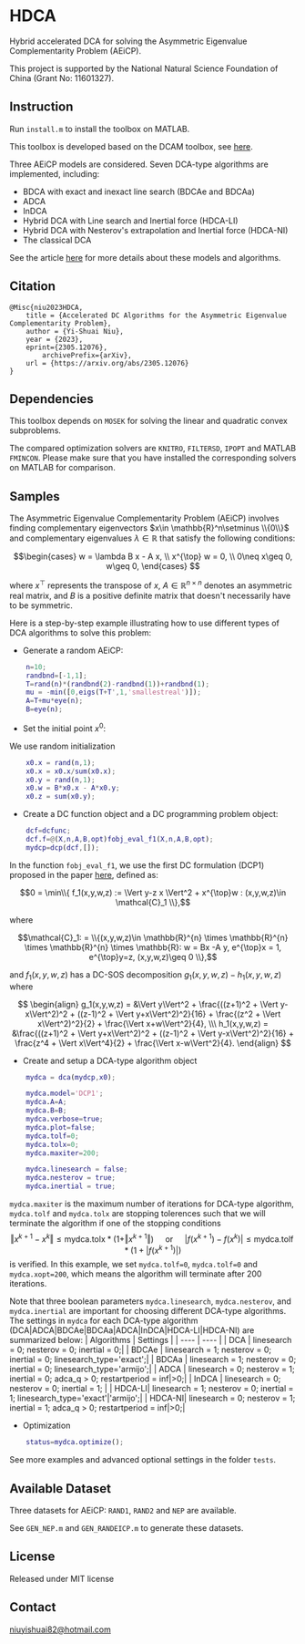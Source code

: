 # HDCA
Hybrid accelerated DCA for solving the Asymmetric Eigenvalue Complementarity Problem (AEiCP).

This project is supported by the National Natural Science Foundation of China (Grant No: 11601327).

## Instruction

Run `install.m` to install the toolbox on MATLAB.

This toolbox is developed based on the DCAM toolbox, see [here](https://github.com/niuyishuai/DCAM).

Three AEiCP models are considered. Seven DCA-type algorithms are implemented, including: 
* BDCA with exact and inexact line search (BDCAe and BDCAa)
* ADCA
* InDCA
* Hybrid DCA with Line search and Inertial force (HDCA-LI)
* Hybrid DCA with Nesterov's extrapolation and Inertial force (HDCA-NI)
* The classical DCA

See the article [here](https://arxiv.org/abs/2305.12076) for more details about these models and algorithms.

## Citation

```
@Misc{niu2023HDCA,
	title = {Accelerated DC Algorithms for the Asymmetric Eigenvalue Complementarity Problem},
	author = {Yi-Shuai Niu},	
	year = {2023},
	eprint={2305.12076},
        archivePrefix={arXiv},
	url = {https://arxiv.org/abs/2305.12076}
}
```

## Dependencies

This toolbox depends on `MOSEK` for solving the linear and quadratic convex subproblems.

The compared optimization solvers are `KNITRO`, `FILTERSD`, `IPOPT` and MATLAB `FMINCON`. Please make sure that you have installed the corresponding solvers on MATLAB for comparison.


## Samples

The Asymmetric Eigenvalue Complementarity Problem (AEiCP) involves finding complementary eigenvectors $x\in \mathbb{R}^n\setminus \\{0\\}$ and complementary eigenvalues $\lambda\in \mathbb{R}$ that satisfy the following conditions: 

$$\begin{cases}
    w = \lambda B   x - A  x, \\
    x^{\top}  w = 0, \\
    0\neq x\geq 0, w\geq 0,
\end{cases}
$$

where $x^{\top}$ represents the transpose of $x$, $A\in \mathbb{R}^{n\times n}$ denotes an asymmetric real matrix, and $B$ is a positive definite matrix that doesn't necessarily have to be symmetric.

Here is a step-by-step example illustrating how to use different types of DCA algorithms to solve this problem:

* Generate a random AEiCP:
``` Matlab
    n=10;
    randbnd=[-1,1];
    T=rand(n)*(randbnd(2)-randbnd(1))+randbnd(1);
    mu = -min([0,eigs(T+T',1,'smallestreal')]);
    A=T+mu*eye(n);
    B=eye(n);
```

* Set the initial point $x^0$:

We use random initialization 

``` Matlab
    x0.x = rand(n,1);
    x0.x = x0.x/sum(x0.x);
    x0.y = rand(n,1);
    x0.w = B*x0.x - A*x0.y;
    x0.z = sum(x0.y);
```

* Create a DC function object and a DC programming problem object:
``` Matlab
    dcf=dcfunc;
    dcf.f=@(X,n,A,B,opt)fobj_eval_f1(X,n,A,B,opt);
    mydcp=dcp(dcf,[]);
```
In the function `fobj_eval_f1`, we use the first DC formulation (DCP1) proposed in the paper [here](https://arxiv.org/abs/2305.12076), defined as:

$$0 = \min\\{ f_1(x,y,w,z) := \Vert y-z x \Vert^2 + x^{\top}w :  (x,y,w,z)\in \mathcal{C}_1 \\},$$

where 

$$\mathcal{C}_1: = \\{(x,y,w,z)\in  \mathbb{R}^{n} \times \mathbb{R}^{n} \times \mathbb{R}^{n} \times \mathbb{R}: w = Bx -A y, e^{\top}x = 1, e^{\top}y=z, (x,y,w,z)\geq 0 \\},$$

and $f_1(x,y,w,z)$ has a DC-SOS decomposition $g_1(x,y,w,z) - h_1(x,y,w,z)$ where 

$$
\begin{align}
g_1(x,y,w,z) = &\Vert y\Vert^2 + \frac{((z+1)^2 + \Vert y-x\Vert^2)^2 + ((z-1)^2 + \Vert y+x\Vert^2)^2}{16} + \frac{(z^2 	+ \Vert x\Vert^2)^2}{2} + \frac{\Vert x+w\Vert^2}{4}, \\\
h_1(x,y,w,z) = &\frac{((z+1)^2 + \Vert y+x\Vert^2)^2 + ((z-1)^2 + \Vert y-x\Vert^2)^2}{16} + \frac{z^4 + \Vert x\Vert^4}{2} + \frac{\Vert x-w\Vert^2}{4}.
\end{align}
$$

* Create and setup a DCA-type algorithm object
``` Matlab 
    mydca = dca(mydcp,x0);

    mydca.model='DCP1';	
    mydca.A=A;
    mydca.B=B;
    mydca.verbose=true;
    mydca.plot=false;
    mydca.tolf=0;
    mydca.tolx=0;
    mydca.maxiter=200;

    mydca.linesearch = false;
    mydca.nesterov = true;
    mydca.inertial = true;
```
`mydca.maxiter` is the maximum number of iterations for DCA-type algorithm, `mydca.tolf` and `mydca.tolx` are stopping tolerences such that we will terminate the algorithm if one of the stopping conditions
$$\Vert x^{k+1}-x^k\Vert\leq \text{mydca.tolx} * (1+\Vert x^{k+1}\Vert) \quad \text{ or } \quad |f(x^{k+1})-f(x^k)|\leq \text{mydca.tolf} * (1+|f(x^{k+1})|)$$
is verified. In this example, we set `mydca.tolf=0`, `mydca.tolf=0` and `mydca.xopt=200`, which means the algorithm will terminate after 200 iterations.

Note that three boolean parameters `mydca.linesearch`, `mydca.nesterov`, and `mydca.inertial` are important for choosing different DCA-type algorithms. The settings in `mydca` for each DCA-type algorithm (DCA|ADCA|BDCAe|BDCAa|ADCA|InDCA|HDCA-LI|HDCA-NI) are summarized below:
|  Algorithms   | Settings  |
|  ----  | ----  |
| DCA | linesearch = 0; nesterov = 0; inertial = 0;|
| BDCAe | linesearch = 1; nesterov = 0; inertial = 0; linesearch_type='exact';|
| BDCAa | linesearch = 1; nesterov = 0; inertial = 0; linesearch_type='armijo';|
| ADCA  | linesearch = 0; nesterov = 1; inertial = 0; adca_q > 0; restartperiod = inf\|>0;|
| InDCA | linesearch = 0; nesterov = 0; inertial = 1; |
| HDCA-LI| linesearch = 1; nesterov = 0; inertial = 1; linesearch_type='exact'\|'armijo';|
| HDCA-NI| linesearch = 0; nesterov = 1; inertial = 1; adca_q > 0; restartperiod = inf\|>0;|

* Optimization
``` Matlab 
    status=mydca.optimize();
```

See more examples and advanced optional settings in the folder `tests`.

## Available Dataset
Three datasets for AEiCP: `RAND1`, `RAND2` and `NEP` are available. 

See `GEN_NEP.m` and `GEN_RANDEICP.m` to generate these datasets.

## License

Released under MIT license

## Contact

niuyishuai82@hotmail.com
